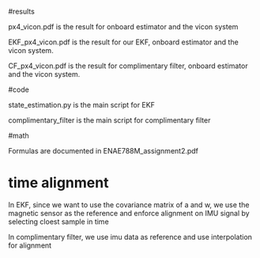 #results

px4_vicon.pdf is the result for onboard estimator and the vicon system

EKF_px4_vicon.pdf is the result for our EKF, onboard estimator and the vicon system.

CF_px4_vicon.pdf is the result for complimentary filter, onboard estimator and the vicon system.


#code

state_estimation.py is the main script for EKF

complimentary_filter is the main script for complimentary filter

#math

Formulas are documented in ENAE788M_assignment2.pdf

# time alignment
In EKF, since we want to use the covariance matrix of a and w, we use the magnetic sensor as the 
reference and enforce alignment on IMU signal by selecting cloest sample in time

In complimentary filter, we use imu data as reference and use interpolation for alignment